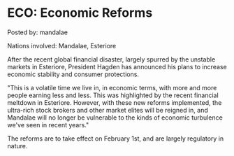 # ECO: Economic Reforms

Posted by: mandalae

Nations involved: Mandalae, Esteriore

After the recent global financial disaster, largely spurred by the unstable markets in Esteriore, President Hagden has announced his plans to increase economic stability and consumer protections.

"This is a volatile time we live in, in economic terms, with more and more people earning less and less. This was highlighted by the recent financial meltdown in Esteriore. However, with these new reforms implemented, the ultra-rich stock brokers and other market elites will be reigned in, and Mandalae will no longer be vulnerable to the kinds of economic turbulence we've seen in recent years."

The reforms are to take effect on February 1st, and are largely regulatory in nature.